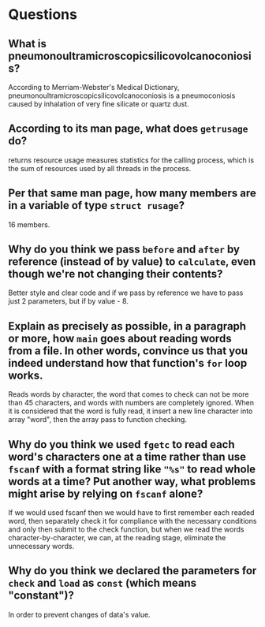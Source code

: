 # Questions

## What is pneumonoultramicroscopicsilicovolcanoconiosis?

According to Merriam-Webster's Medical Dictionary,
pneumonoultramicroscopicsilicovolcanoconiosis is a
pneumoconiosis caused by inhalation of very fine
silicate or quartz dust.

## According to its man page, what does `getrusage` do?

returns resource usage measures statistics for the calling process, which is the sum of resources used by all threads in the process.

## Per that same man page, how many members are in a variable of type `struct rusage`?

16 members.

## Why do you think we pass `before` and `after` by reference (instead of by value) to `calculate`, even though we're not changing their contents?

Better style and clear code and if we pass by reference we have to pass just 2 parameters, but if by value - 8.

## Explain as precisely as possible, in a paragraph or more, how `main` goes about reading words from a file. In other words, convince us that you indeed understand how that function's `for` loop works.

Reads words by character, the word that comes to check can not be more than 45 characters, and words with numbers are completely ignored. When it is considered that the word is fully read, it insert a new line character into array "word", then the array pass to function checking.

## Why do you think we used `fgetc` to read each word's characters one at a time rather than use `fscanf` with a format string like `"%s"` to read whole words at a time? Put another way, what problems might arise by relying on `fscanf` alone?

If we would used fscanf then we would have to first remember each readed word, then separately check it for compliance with the necessary conditions and only then submit to the check function, but when we read the words character-by-character, we can, at the reading stage, eliminate the unnecessary words.

## Why do you think we declared the parameters for `check` and `load` as `const` (which means "constant")?

In order to prevent changes of data's value.
